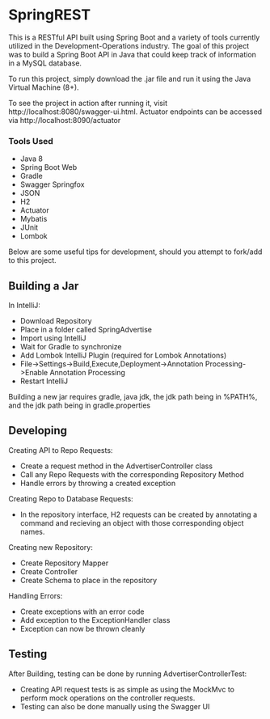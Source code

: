 # SpringREST

This is a RESTful API built using Spring Boot and a variety of tools currently utilized in the Development-Operations industry. The goal of this project was to build a Spring Boot API in Java that could keep track of information in a MySQL database.

To run this project, simply download the .jar file and run it using the Java Virtual Machine (8+).

To see the project in action after running it, visit http://localhost:8080/swagger-ui.html. Actuator endpoints can be accessed via http://localhost:8090/actuator

### Tools Used
- Java 8
- Spring Boot Web
- Gradle
- Swagger Springfox
- JSON
- H2
- Actuator
- Mybatis
- JUnit
- Lombok

Below are some useful tips for development, should you attempt to fork/add to this project.

## Building a Jar
In IntelliJ:
* Download Repository
* Place in a folder called SpringAdvertise
* Import using IntelliJ
* Wait for Gradle to synchronize
* Add Lombok IntelliJ Plugin (required for Lombok Annotations)
* File->Settings->Build,Execute,Deployment->Annotation Processing->Enable Annotation Processing
* Restart  IntelliJ

Building a new jar requires gradle, java jdk, the jdk path being in %PATH%, and the jdk path being in gradle.properties

## Developing
Creating API to Repo Requests:
*  Create a request method in the AdvertiserController class
* Call any Repo Requests with the corresponding Repository Method
* Handle errors by throwing a created exception

Creating Repo to Database Requests:
* In the repository interface, H2 requests can be created by annotating a command and recieving an object with those corresponding object names.

Creating new Repository:
* Create Repository Mapper
* Create Controller
* Create Schema to place in the repository

Handling Errors:
* Create exceptions with an error code
* Add exception to the ExceptionHandler class
* Exception can now be thrown cleanly

## Testing
After Building, testing can be done by running AdvertiserControllerTest:
* Creating API request tests is as simple as using the MockMvc to perform mock operations on the controller requests.
* Testing can also be done manually using the Swagger UI
